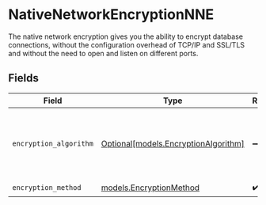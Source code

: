 # NativeNetworkEncryptionNNE

The native network encryption gives you the ability to encrypt database connections, without the configuration overhead of TCP/IP and SSL/TLS and without the need to open and listen on different ports.


## Fields

| Field                                                                    | Type                                                                     | Required                                                                 | Description                                                              |
| ------------------------------------------------------------------------ | ------------------------------------------------------------------------ | ------------------------------------------------------------------------ | ------------------------------------------------------------------------ |
| `encryption_algorithm`                                                   | [Optional[models.EncryptionAlgorithm]](../models/encryptionalgorithm.md) | :heavy_minus_sign:                                                       | This parameter defines what encryption algorithm is used.                |
| `encryption_method`                                                      | [models.EncryptionMethod](../models/encryptionmethod.md)                 | :heavy_check_mark:                                                       | N/A                                                                      |